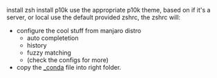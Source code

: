 install zsh
install p10k
use the appropriate p10k theme, based on if it's a server, or local
use the default provided zshrc, the zshrc will:
* configure the cool stuff from manjaro distro
  * auto completetion
  * history
  * fuzzy matching
  * (check the configs for more)
* copy the [_conda](/zsh/site-functions/_conda) file into right folder. 
